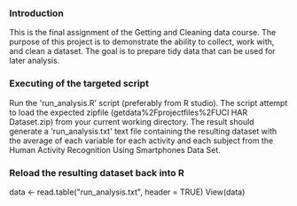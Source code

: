 ### Introduction

This is the final assignment of the Getting and Cleaning data course.  The purpose of this project is to demonstrate the ability to collect, work with, and clean a dataset. The goal is to prepare tidy data that can be used for later analysis. 

###  Executing of the targeted script

Run the 'run_analysis.R' script (preferably from R studio). The script attempt to load the expected zipfile (getdata%2Fprojectfiles%2FUCI HAR Dataset.zip) from your current working directory.  The result should generate a 'run_analysis.txt' text file containing the resulting dataset  with the average of each variable for each activity and each subject from the Human Activity Recognition Using Smartphones Data Set.


###  Reload the resulting dataset back into R

data <- read.table("run_analysis.txt", header = TRUE)
View(data)

